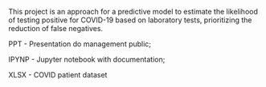 This project is an approach for a predictive model to estimate the likelihood of testing positive for COVID-19 based on laboratory tests, prioritizing the reduction of false negatives.

PPT - Presentation do management public;

IPYNP - Jupyter notebook with documentation;

XLSX - COVID patient dataset

